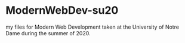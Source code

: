 # ModernWebDev-su20
my files for Modern Web Development taken at the University of Notre Dame during the summer of 2020.
